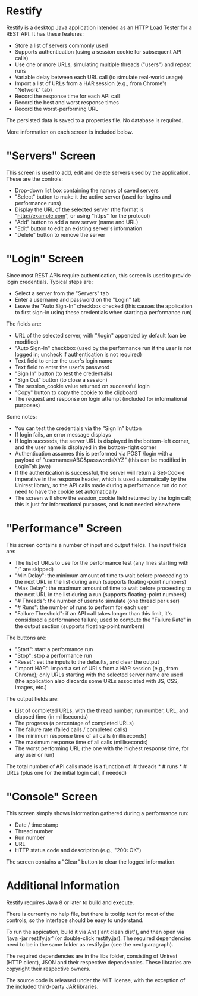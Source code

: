 # Restify
Restify is a desktop Java application intended as an HTTP Load Tester for a REST API.  It has these features:

* Store a list of servers commonly used
* Supports authentication (using a session cookie for subsequent API calls)
* Use one or more URLs, simulating multiple threads ("users") and repeat runs
* Variable delay between each URL call (to simulate real-world usage)
* Import a list of URLs from a HAR session (e.g., from Chrome's "Network" tab)
* Record the response time for each API call
* Record the best and worst response times
* Record the worst-performing URL

The persisted data is saved to a properties file.  No database is required.

More information on each screen is included below.

# "Servers" Screen

This screen is used to add, edit and delete servers used by the application.  These are the controls:

* Drop-down list box containing the names of saved servers
* "Select" button to make it the active server (used for logins and performance runs)
* Display the URL of the selected server (the format is "http://example.com", or using "https" for the protocol)
* "Add" button to add a new server (name and URL)
* "Edit" button to edit an existing server's information
* "Delete" button to remove the server

# "Login" Screen

Since most REST APIs require authentication, this screen is used to provide login credentials.
Typical steps are:

* Select a server from the "Servers" tab
* Enter a username and password on the "Login" tab
* Leave the "Auto Sign-In" checkbox checked (this causes the application to first sign-in
  using these credentials when starting a performance run)

The fields are:

* URL of the selected server, with "/login" appended by default (can be modified)
* "Auto Sign-In" checkbox (used by the performance run if the user is not logged in; uncheck
if authentication is not required)
* Text field to enter the user's login name
* Text field to enter the user's password
* "Sign In" button (to test the credentials)
* "Sign Out" button (to close a session)
* The session_cookie value returned on successful login
* "Copy" button to copy the cookie to the clipboard
* The request and response on login attempt (included for informational purposes)

Some notes:

* You can test the credentials via the "Sign In" button
* If login fails, an error message displays
* If login succeeds, the server URL is displayed in the bottom-left corner, and the user
name is displayed in the bottom-right corner
* Authentication assumes this is performed via POST <server>/login with a
  payload of "username=ABC&password=XYZ" (this can be modified in LoginTab.java)
* If the authentication is successful, the server will return a Set-Cookie imperative in
  the response header, which is used automatically by the Unirest library, so the API
  calls made during a performance run do not need to have the cookie set automatically
* The screen will show the session_cookie field returned by the login call; this is just
  for informational purposes, and is not needed elsewhere

# "Performance" Screen

This screen contains a number of input and output fields.  The input fields are:

* The list of URLs to use for the performance test (any lines starting with ";" are skipped)
* "Min Delay": the minimum amount of time to wait before proceeding to the next URL in the list during a run
  (supports floating-point numbers)
* "Max Delay": the maximum amount of time to wait before proceeding to the next URL in the list during a run
  (supports floating-point numbers)
* "# Threads": the number of users to simulate (one thread per user)
* "# Runs": the number of runs to perform for each user
* "Failure Threshold": if an API call takes longer than this limit, it's considered a performance failure;
  used to compute the "Failure Rate" in the output section (supports floating-point numbers)

The buttons are:

* "Start": start a performance run
* "Stop": stop a performance run
* "Reset": set the inputs to the defaults, and clear the output
* "Import HAR": import a set of URLs from a HAR session (e.g., from Chrome); only URLs starting with
  the selected server name are used (the application also discards some URLs associated with JS,
  CSS, images, etc.)

The output fields are:

* List of completed URLs, with the thread number, run number, URL, and elapsed time (in milliseconds)
* The progress (a percentage of completed URLs)
* The failure rate (failed calls / completed calls)
* The minimum response time of all calls (milliseconds)
* The maximum response time of all calls (milliseconds)
* The worst performing URL (the one with the highest response time, for any user or run)

The total number of API calls made is a function of: # threads * # runs * # URLs (plus one for the initial login call, if needed)

# "Console" Screen

This screen simply shows information gathered during a performance run:

* Date / time stamp
* Thread number
* Run number
* URL
* HTTP status code and description (e.g., "200: OK")

The screen contains a "Clear" button to clear the logged information.

# Additional Information

Restify requires Java 8 or later to build and execute.

There is currently no help file, but there is tooltip text for most of the controls, so the interface should be easy to understand.

To run the appication, build it via Ant ('ant clean dist'), and then open via 'java -jar restify.jar' (or double-click restify.jar).
The required dependencies need to be in the same folder as restify.jar (see the next paragraph).

The required dependencies are in the libs folder, consisting of Unirest (HTTP client), JSON and their respective dependencies.
These libraries are copyright their respective owners.

The source code is released under the MIT license, with the exception of the included third-party JAR libraries.
